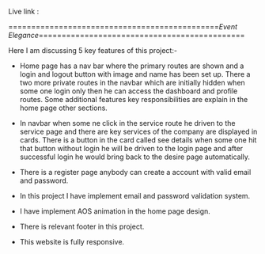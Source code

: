 Live link :

==============================================*Event Elegance*=============================================


Here I am discussing 5 key features of this project:-

* Home page has a nav bar where the primary routes are shown and a login and logout button with image and name has been set up. There a two more private routes in the navbar which are initially hidden when some one login only then he can access the dashboard and profile routes. Some additional features key responsibilities are explain in the home page other sections.

* In navbar when some ne click in the service route he driven to the service page and there are key services of the company are displayed in cards. There is a button in the card called see details when some one hit that button without login he will be driven to the login page and after successful login he would bring back to the desire page automatically.

* There is a register page anybody can create a account with valid email and password.

* In this project I have implement email and password validation system.

* I have implement AOS animation in the home page design.

* There is relevant footer in this project.

* This website is fully responsive.
